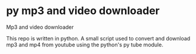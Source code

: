 # py mp3 and video downloader
Mp3 and video downloader

This repo is written in python.
A small script used to convert and download mp3 and mp4 from youtube using the python's py tube module.
